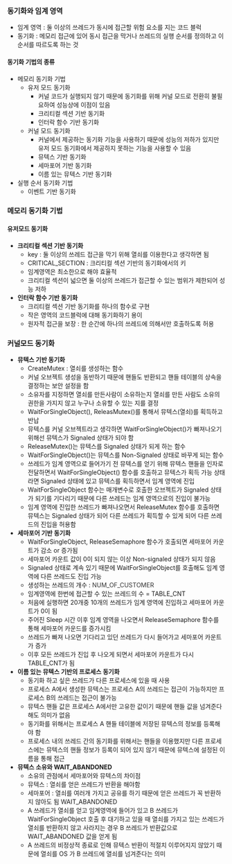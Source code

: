 ### 동기화와 임계 영역

- 임계 영역 : 둘 이상의 쓰레드가 동시에 접근할 위험 요소를 지는 코드 블럭
- 동기화 : 메모리 접근에 있어 동시 접근을 막거나 쓰레드의 실행 순서를 정의하고 이 순서를 따르도록 하는 것

#### 동기화 기법의 종류

- 메모리 동기화 기법
  - 유저 모드 동기화
    - 커널 코드가 실행되지 않기 때문에 동기화를 위해 커널 모드로 전환히 불필요하여 성능상에 이점이 있음
    - 크리티컬 섹션 기반 동기화
    - 인터락 함수 기반 동기화
  - 커널 모드 동기화
    - 커널에서 제공하는 동기화 기능을 사용하기 때문에 성능의 저하가 있지만 유저 모드 동기화에서 제공하지 못하는 기능을 사용할 수 있음
    - 뮤텍스 기반 동기화
    - 세마포어 기반 동기화
    - 이름 있는 뮤텍스 기반 동기화
- 실행 순서 동기화 기법
  - 이벤트 기반 동기화



### 메모리 동기화 기법

#### 유저모드 동기화

- **크리티컬 섹션 기반 동기화**
  - key : 둘 이상의 쓰레드 접근을 막기 위해 열쇠를 이용한다고 생각하면 됨
  - CRITICAL_SECTION : 크리티컬 섹션 기반의 동기화에서의 키
  - 임계영역은 최소한으로 해야 효율적
  - 크리티컬 섹션이 넓으면 둘 이상의 쓰레드가 접근할 수 있는 범위가 제한되어 성능 저하
- **인터락 함수 기반 동기화**
  - 크리티컬 섹션 기반 동기화를 하나의 함수로 구현
  - 작은 영역의 코드블럭에 대해 동기화하기 용이
  - 원자적 접근을 보장 : 한 순간에 하나의 쓰레드에 의해서만 호출하도록 허용



### 커널모드 동기화

- **뮤텍스 기반 동기화**
  - CreateMutex : 열쇠를 생성하는 함수
  - 커널 오브젝트 생성을 동반하기 때문에 핸들도 반환되고 핸들 테이블의 상속을 결정하는 보안 설정을 함
  - 소유자를 지정하면 열쇠를 만든사람이 소유하는지 열쇠를 만든 사람도 소유의 권한을 가지지 않고 누구나 소유할 수 있는 지를 결정
  - WaitForSingleObject(), ReleasMutex()를 통해서 뮤텍스(열쇠)를 획득하고 반납
  - 뮤텍스를 커널 오브젝트라고 생각하면 WaitForSingleObject()가 빠져나오기 위해선 뮤텍스가 Signaled 상태가 되야 함
  - ReleaseMutex()는 뮤텍스를 Signaled 상태가 되게 하는 함수
  - WaitForSingleObject()는 뮤텍스를 Non-Signaled 상태로 바꾸게 되는 함수
  - 쓰레드가 임계 영역으로 들어가기 전 뮤텍스를 얻기 위해 뮤텍스 핸들을 인자로 전달하면서 WaitForSingleObject() 함수를 호출하고 뮤텍스가 획득 가능 상태라면 Signaled 상태에 있고 뮤텍스를 획득하면서 임계 영역에 진입
  -  WaitForSingleObject 함수는 매개변수로 호출한 오브젝트가 Signaled 상태가 되기를 기다리기 때문에 다른 쓰레드는 임계 영역으로의 진입이 불가능
  - 임계 영역에 진입한 쓰레드가 빠져나오면서 ReleaseMutex 함수를 호출하면 뮤텍스는 Signaled 상태가 되어 다른 쓰레드가 획득할 수 있게 되어 다른 쓰레드의 진입을 허용함
- **세마포어 기반 동기화**
  - WaitForSingleObject, ReleaseSemaphore 함수가 호출되면 세마포어 카운트가 감소 or 증가됨
  - 세마포어 카운트 값이 0이 되지 않는 이상 Non-signaled 상태가 되지 않음
  - Signaled 상태로 계속 있기 때문에 WaitForSingleObject를 호출해도 임계 영역에 다른 쓰레드도 진입 가능
  - 생성하는 쓰레드의 개수 : <span style="color: #333333;">NUM_OF_CUSTOMER</span>
  - 임계영역에 한번에 접근할 수 있는 쓰레드의 수 = TABLE_CNT
  - 처음에 실행하면 20개중 10개의 쓰레드가 임계 영역에 진입하고 세마포어 카운트가 0이 됨
  - 주어진 Sleep 시간 이후 임계 영역을 나오면서 ReleaseSemaphore 함수를 통해 세마포어 카운드를 증가시킴
  - 쓰레드가 빠져 나오면 기다리고 있던 쓰레드가 다시 들어가고 세마포어 카운트가 증가
  - 이후 모든 쓰레드가 진입 후 나오게 되면서 세마포어 카운트가 다시 TABLE_CNT가 됨
- **이름 있는 뮤텍스 기반의 프로세스 동기화**
  - 동기화 하고 싶은 쓰레드가 다른 프로세스에 있을 때 사용
  - 프로세스 A에서 생성한 뮤텍스는 프로세스 A의 쓰레드는 접근이 가능하지만 프로세스 B의 쓰레드는 접근이 불가능
  - 뮤텍스 핸들 값은 프로세스 A에서만 고유한 값이기 때문에 핸들 값을 넘겨준다 해도 의미가 없음
  - 동기화를 위해서는 프로세스 A 핸들 테이블에 저장된 뮤텍스의 정보를 등록해야 함
  - 프로세스 내의 쓰레드 간의 동기화를 위해서는 핸들을 이용했지만 다른 프로세스에는 뮤텍스의 핸들 정보가 등록이 되어 있지 않기 때문에 뮤텍스에 설정된 이름을 통해 접근
- **뮤텍스 소유와 WAIT_ABANDONED**
  - 소유의 관점에서 세마포어와 뮤텍스의 차이점
  - 뮤텍스 : 열쇠를 얻은 쓰레드가 반환을 해야함
  - 세마포어 : 열쇠를 여러개 가지고 공유를 하기 때문에 얻은 쓰레드가 꼭 반환하지 않아도 됨
    WAIT_ABANDONED
  - A 쓰레드가 열쇠를 얻고 임계영역에 들어가 있고 B 쓰레드가 WaitForSingleObject 호출 후 대기하고 있을 때 열쇠를 가지고 있는 쓰레드가 열쇠를 반환하지 않고 사라지는 경우 B 쓰레드가 반환값으로 WAIT_ABANDONED 값을 얻게 됨
  - A 쓰레드의 비정상적 종료로 인해 뮤텍스 반환이 적절치 이루어지지 않았기 때문에 열쇠를 OS 가 B 쓰레드에 열쇠를 넘겨준다는 의미
